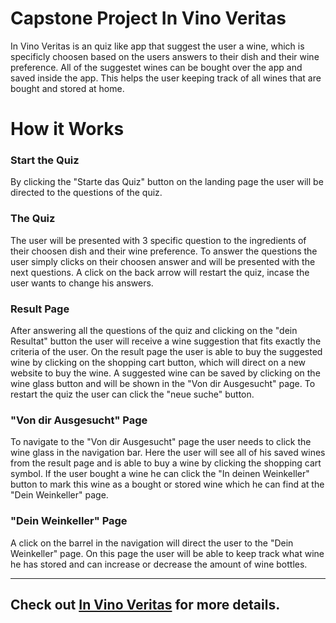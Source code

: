 # Capstone Project In Vino Veritas


In Vino Veritas is an quiz like app that suggest the user a wine, which is specificly choosen based on the users answers to their dish and their wine preference.
All of the suggestet wines can be bought over the app and saved inside the app. This helps the user keeping track of all wines that are bought and stored at home. 

# How it Works


### **Start the Quiz**

By clicking the "Starte das Quiz" button on the landing page the user will be directed to the questions of the quiz.

### **The Quiz**

The user will be presented with 3 specific question to the ingredients of their choosen dish and their wine preference.
To answer the questions the user simply clicks on their choosen answer and will be presented with the next questions.
A click on the back arrow will restart the quiz, incase the user wants to change his answers.

### **Result Page**

After answering all the questions of the quiz and clicking on the "dein Resultat" button the user will receive a wine suggestion that fits exactly the criteria of the user.
On the result page the user is able to buy the suggested wine by clicking on the shopping cart button, which will direct on a new website to buy the wine.
A suggested wine can be saved by clicking on the wine glass button and will be shown in the "Von dir Ausgesucht" page.
To restart the quiz the user can click the "neue suche" button.

### **"Von dir Ausgesucht" Page**

To navigate to the "Von dir Ausgesucht" page the user needs to click the wine glass in the navigation bar.
Here the user will see all of his saved wines from the result page and is able to buy a wine by clicking the shopping cart symbol.
If the user bought a wine he can click the "In deinen Weinkeller" button to mark this wine as a bought or stored wine which he can find at the "Dein Weinkeller" page.

### **"Dein Weinkeller" Page**

A click on the barrel in the navigation will direct the user to the "Dein Weinkeller" page.
On this page the user will be able to keep track what wine he has stored and can increase or decrease the amount of wine bottles.

---

## Check out [In Vino Veritas](https://in-vino-veritas.vercel.app/) for more details.
